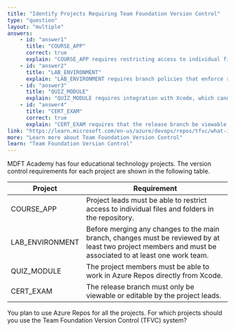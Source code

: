 ```yaml
---
title: "Identify Projects Requiring Team Foundation Version Control"
type: "question"
layout: "multiple"
answers:
    - id: "answer1"
      title: "COURSE_APP"
      correct: true
      explain: "COURSE_APP requires restricting access to individual files and folders in the repository, which is a key strength of TFVC. Git does not support file-level permissions, making it unsuitable for this requirement. TFVC provides granular permissions at the file and folder level, allowing project leads to control exactly who can access specific parts of the codebase."
    - id: "answer2"
      title: "LAB_ENVIRONMENT"
      explain: "LAB_ENVIRONMENT requires branch policies that enforce review by at least two project members before merging changes. Team Foundation Version Control doesn't support branch policies for code reviews or work item association requirements."
    - id: "answer3"
      title: "QUIZ_MODULE"
      explain: "QUIZ_MODULE requires integration with Xcode, which cannot use Team Foundation Version Control."
    - id: "answer4"
      title: "CERT_EXAM"
      correct: true
      explain: "CERT_EXAM requires that the release branch be viewable or editable only by project leads. While Git only offers repository-level permissions, TFVC provides granular security permissions that can be applied at the branch level, allowing administrators to restrict access to specific branches to designated users or groups."
link: "https://learn.microsoft.com/en-us/azure/devops/repos/tfvc/what-is-tfvc"
more: "Learn more about Team Foundation Version Control"
learn: "Team Foundation Version Control"
---
```

MDFT Academy has four educational technology projects. The version control requirements for each project are shown in the following table.

| Project  | Requirement                                                                                     |
|-----------|-------------------------------------------------------------------------------------------------|
| COURSE_APP | Project leads must be able to restrict access to individual files and folders in the repository.|
| LAB_ENVIRONMENT | Before merging any changes to the main branch, changes must be reviewed by at least two project members and must be associated to at least one work team. |
| QUIZ_MODULE | The project members must be able to work in Azure Repos directly from Xcode.                    |
| CERT_EXAM | The release branch must only be viewable or editable by the project leads.                      |

You plan to use Azure Repos for all the projects. For which projects should you use the Team Foundation Version Control (TFVC) system?